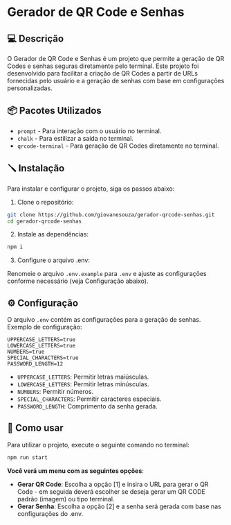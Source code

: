 # Gerador de QR Code e Senhas 

## 💻 Descrição

O Gerador de QR Code e Senhas é um projeto que permite a geração de QR Codes e senhas seguras diretamente pelo terminal. Este projeto foi desenvolvido para facilitar a criação de QR Codes a partir de URLs fornecidas pelo usuário e a geração de senhas com base em configurações personalizadas.

## 📦 Pacotes Utilizados
- `prompt` - Para interação com o usuário no terminal.
- `chalk` - Para estilizar a saída no terminal.
- `qrcode-terminal` - Para geração de QR Codes diretamente no terminal.


## 🪛 Instalação
Para instalar e configurar o projeto, siga os passos abaixo:

1. Clone o repositório:
```bash
git clone https://github.com/giovanesouza/gerador-qrcode-senhas.git
cd gerador-qrcode-senhas
```

2. Instale as dependências:
```bash
npm i
```

3. Configure o arquivo .env:

Renomeie o arquivo `.env.example` para `.env` e ajuste as configurações conforme necessário (veja Configuração abaixo).

## ⚙️ Configuração

O arquivo `.env` contém as configurações para a geração de senhas. Exemplo de configuração:

```
UPPERCASE_LETTERS=true
LOWERCASE_LETTERS=true
NUMBERS=true
SPECIAL_CHARACTERS=true
PASSWORD_LENGTH=12
```

- `UPPERCASE_LETTERS`: Permitir letras maiúsculas.
- `LOWERCASE_LETTERS`: Permitir letras minúsculas.
- `NUMBERS`: Permitir números.
- `SPECIAL_CHARACTERS`: Permitir caracteres especiais.
- `PASSWORD_LENGTH`: Comprimento da senha gerada.

## 📝 Como usar
Para utilizar o projeto, execute o seguinte comando no terminal:

```bash
npm run start
```

**Você verá um menu com as seguintes opções**:

- **Gerar QR Code**: Escolha a opção [1] e insira o URL para gerar o QR Code - em seguida deverá escolher se deseja gerar um QR CODE padrão (imagem) ou tipo terminal.
- **Gerar Senha**: Escolha a opção [2] e a senha será gerada com base nas configurações do .env.


